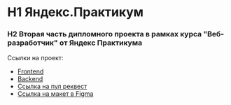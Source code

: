# H1 **Яндекс.Практикум**
### H2 Вторая часть дипломного проекта в рамках курса "Веб-разработчик" от Яндекс Практикума

Ссылки на проект:
* [Frontend](https://kgalkina.nomoredomainsicu.ru)
* [Backend](https://api.kgalkina.nomoredomainsicu.ru)
* [Ссылка на пул реквест](https://github.com/ksenia-gal/movies-explorer-frontend/pull/2)
* [Ссылка на макет в Figma](https://www.figma.com/file/6FMWkB94wE7KTkcCgUXtnC/light-1?type=design&node-id=1%3A2798&mode=dev)

